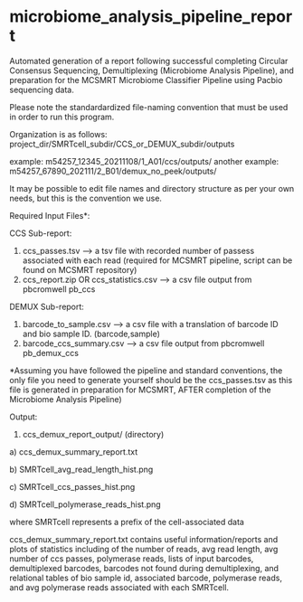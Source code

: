 # microbiome_analysis_pipeline_report
Automated generation of a report following successful completing Circular Consensus Sequencing, Demultiplexing (Microbiome Analysis Pipeline), and preparation for the MCSMRT Microbiome Classifier Pipeline using Pacbio sequencing data.

Please note the standardardized file-naming convention that must be used in order to run this program.

Organization is as follows: 
project_dir/SMRTcell_subdir/CCS_or_DEMUX_subdir/outputs

example: 
m54257_12345_20211108/1_A01/ccs/outputs/
another example: 
m54257_67890_202111/2_B01/demux_no_peek/outputs/

It may be possible to edit file names and directory structure as per your own needs, but this is the convention we use.

Required Input Files*:

CCS Sub-report:
1) ccs_passes.tsv --> 
a tsv file with recorded number of passess associated with each read (required for MCSMRT pipeline, script can be found on MCSMRT repository)
2) ccs_report.zip OR ccs_statistics.csv --> 
a csv file output from pbcromwell pb_ccs 

DEMUX Sub-report:
1) barcode_to_sample.csv --> 
a csv file with a translation of barcode ID and bio sample ID. (barcode,sample)
2) barcode_ccs_summary.csv --> 
a csv file output from pbcromwell pb_demux_ccs

*Assuming you have followed the pipeline and standard conventions, the only file you need to generate yourself should be the ccs_passes.tsv as this file is generated in preparation for MCSMRT, AFTER completion of the Microbiome Analysis Pipeline)

Output:
1) ccs_demux_report_output/ (directory)

a) ccs_demux_summary_report.txt

b) SMRTcell_avg_read_length_hist.png

c) SMRTcell_ccs_passes_hist.png

d) SMRTcell_polymerase_reads_hist.png

where SMRTcell represents a prefix of the cell-associated data

ccs_demux_summary_report.txt contains useful information/reports and plots of statistics including of the number of reads, avg read length, avg number of ccs passes, polymerase reads, lists of input barcodes, demultiplexed barcodes, barcodes not found during demultiplexing, and relational tables of bio sample id, associated barcode, polymerase reads, and avg polymerase reads associated with each SMRTcell.
